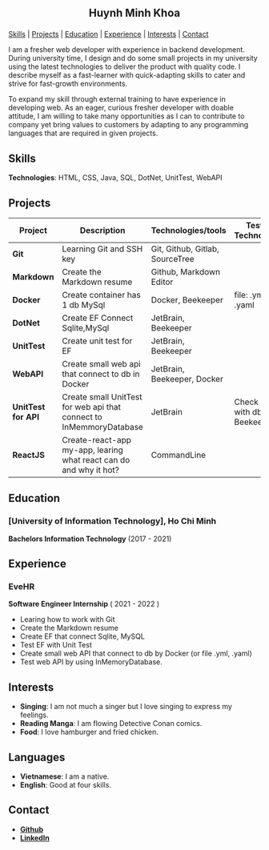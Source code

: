 ## <p align="center">Huynh Minh Khoa </p>

[Skills](#skills) | [Projects](#projects) | [Education](#education) | [Experience](#experience) | [Interests](#interests) | [Contact](#contact)

I am a fresher web developer with experience in backend development. During university time, I design and do some small projects in my university using the latest technologies to deliver the product with quality code.  I describe myself as a fast-learner with quick-adapting skills to cater and strive for fast-growth environments.

To expand my skill through external training to have experience in developing web. As an eager, curious fresher developer with doable attitude, I am willing to take many opportunities as I can to contribute to company yet bring values to customers by adapting to any programming languages that are required in given projects.
## <id name ="skills">Skills</id>
**Technologies**: HTML, CSS, Java, SQL, DotNet, UnitTest, WebAPI

## <id name ="projects">Projects</id>
| Project                      | Description       | Technologies/tools | Testing Technologies |
| ---------------------------- | ----------------- | ------------------ | -------------------- |
| **Git**            | Learning Git and SSH key | Git, Github, Gitlab, SourceTree  |                      |
| **Markdown** | Create the Markdown resume  | Github, Markdown Editor   |                      |
| **Docker** | Create container has 1 db MySql| Docker, Beekeeper   | file: .yml, .yaml                       |
| **DotNet** | Create EF Connect Sqlite,MySql  | JetBrain, Beekeeper   |                      |
| **UnitTest** | Create unit test for EF   | JetBrain, Beekeeper   |                      |
| **WebAPI** | Create small web api that connect to db in Docker | JetBrain, Beekeeper, Docker   |                      |
| **UnitTest for API** | Create small UnitTest for web api that connect to InMemmoryDatabase | JetBrain   | Check again with db in Beekeeper                     |
| **ReactJS** | Create-react-app my-app, learing what react can do and why it hot? | CommandLine   |                      |

## <id name ="education">Education</id>
### [University of Information Technology], Ho Chi Minh
**Bachelors Information Technology** (2017 - 2021)

## <id name ="experience">Experience</id>
### EveHR
**Software Engineer Internship** (  2021 -  2022 )
- Learing how to work with Git
- Create the Markdown resume
- Create EF that connect Sqlite, MySQL
- Test EF with Unit Test
- Create small web API that connect to db by Docker (or file .yml, .yaml)
- Test web API by using InMemoryDatabase.


## <id name ="interests">Interests</id>
- **Singing**: I am not much a singer but I love singing to express my feelings.
- **Reading Manga**: I am flowing Detective Conan comics.
- **Food**: I love hamburger and fried chicken.

## Languages
- **Vietnamese**: I am a native.
- **English**: Good at four skills.

## <id name ="contact">Contact</id>
- [**Github**](https://github.com/mkhoauit)
- [**LinkedIn**](https://www.linkedin.com/in/minh-khoa-huynh-179b82222/)
